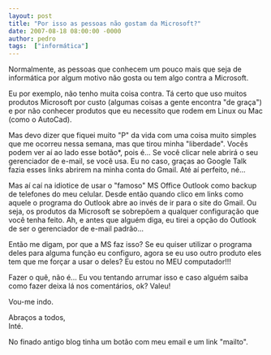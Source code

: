 ```yaml
---
layout: post
title: "Por isso as pessoas não gostam da Microsoft?"
date: 2007-08-18 08:00:00 -0000
author: pedro
tags:  ["informática"]
---
```

Normalmente, as pessoas que conhecem um pouco mais que seja de informática por algum motivo não gosta ou tem algo contra a Microsoft.

Eu por exemplo, não tenho muita coisa contra. Tá certo que uso muitos produtos Microsoft por custo (algumas coisas a gente encontra "de graça") e por não conhecer produtos que eu necessito que rodem em Linux ou Mac (como o AutoCad).

Mas devo dizer que fiquei muito "P" da vida com uma coisa muito simples que me ocorreu nessa semana, mas que tirou minha "liberdade".
Vocês podem ver aí ao lado esse botão*, pois é... Se você clicar nele abrirá o seu gerenciador de e-mail, se você usa. Eu no caso, graças ao Google Talk fazia esses links abrirem na minha conta do Gmail. Até aí perfeito, né...

Mas aí caí na idiotice de usar o "famoso" MS Office Outlook como backup de telefones do meu celular. Desde então quando clico em links como aquele o programa do Outlook abre ao invés de ir para o site do Gmail. Ou seja, os produtos da Microsoft se sobrepõem a qualquer configuração que você tenha feito. Ah, e antes que alguém diga, eu tirei a opção do Outlook de ser o gerenciador de e-mail padrão...

Então me digam, por que a MS faz isso? Se eu quiser utilizar o programa deles para alguma função eu configuro, agora se eu uso outro produto eles tem que me forçar a usar o deles? Eu estou no MEU computador!!!

Fazer o quê, não é... Eu vou tentando arrumar isso e caso alguém saiba como fazer deixa lá nos comentários, ok? Valeu!

Vou-me indo.

Abraços a todos,  
Inté.

<div class="aviso">No finado antigo blog tinha um botão com meu email e um link "mailto".</div>